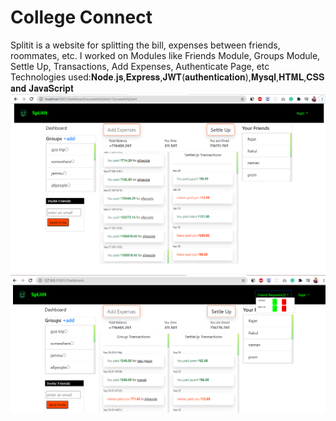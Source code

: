 # **College Connect**
Splitit is a website for splitting the bill, expenses between friends, roommates, etc. I worked on Modules like Friends Module, Groups Module, Settle Up, Transactions, Add Expenses, Authenticate Page, etc
Technologies used:𝐍𝐨𝐝𝐞.𝐣𝐬,𝐄𝐱𝐩𝐫𝐞𝐬𝐬,𝐉𝐖𝐓(𝐚𝐮𝐭𝐡𝐞𝐧𝐭𝐢𝐜𝐚𝐭𝐢𝐨𝐧),𝐌𝐲𝐬𝐪𝐥,𝐇𝐓𝐌𝐋,𝐂𝐒𝐒 𝐚𝐧𝐝 𝐉𝐚𝐯𝐚𝐒𝐜𝐫𝐢𝐩𝐭
<img src = "public\readmeImg\Screenshot (26).png"><img src = "public\readmeImg\Screenshot (27).png">
